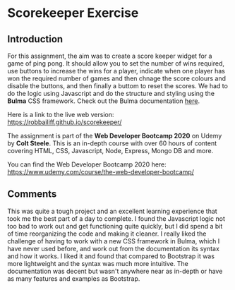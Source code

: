 # Scorekeeper Exercise

## Introduction

For this assignment, the aim was to create a score keeper widget for a game of ping pong. It should allow you to set the number of wins required, use buttons to increase the wins for a player, indicate when one player has won the required number of games and then chnage the score colours and disable the buttons, and then finally a buttom to reset the scores. We had to do the logic using Javascript and do the structure and styling using the **Bulma** CSS framework. Check out the Bulma documentation [here](https://bulma.io/documentation/).

Here is a link to the live web version: https://robbailiff.github.io/scorekeeper/

The assignment is part of the **Web Developer Bootcamp 2020** on Udemy by **Colt Steele**. This is an in-depth course with over 60 hours of content covering HTML, CSS, Javascript, Node, Express, Mongo DB and more.

You can find the Web Developer Bootcamp 2020 here: https://www.udemy.com/course/the-web-developer-bootcamp/

## Comments

This was quite a tough project and an excellent learning experience that took me the best part of a day to complete. I found the Javascript logic not too bad to work out and get functioning quite quickly, but I did spend a bit of time reorganizing the code and making it cleaner. I really liked the challenge of having to work with a new CSS framework in Bulma, which I have never used before, and work out from the documentation its syntax and how it works. I liked it and found that compared to Bootstrap it was more lightweight and the syntax was much more intuitive. The documentation was decent but wasn't anywhere near as in-depth or have as many features and examples as Bootstrap.

